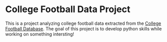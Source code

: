 # College Football Data Project

This is a project analyzing college football data extracted from the [College Football Database](https://collegefootballdata.com/). The goal of this project is to develop python skills while working on something intersting!
